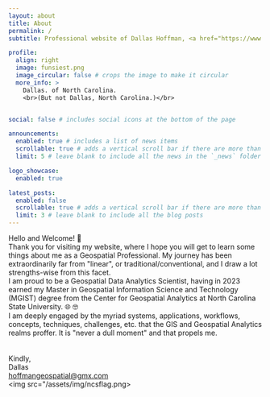 ```yaml
---
layout: about
title: About
permalink: /
subtitle: Professional website of Dallas Hoffman, <a href="https://www.gisci.org/">GISP.</a>

profile:
  align: right
  image: funsiest.png
  image_circular: false # crops the image to make it circular
  more_info: >
    Dallas. of North Carolina.
    <br>(But not Dallas, North Carolina.)</br>


social: false # includes social icons at the bottom of the page

announcements:
  enabled: true # includes a list of news items
  scrollable: true # adds a vertical scroll bar if there are more than 3 news items
  limit: 5 # leave blank to include all the news in the `_news` folder

logo_showcase:
  enabled: true

latest_posts:
  enabled: false
  scrollable: true # adds a vertical scroll bar if there are more than 3 new posts items
  limit: 3 # leave blank to include all the blog posts
---
```


Hello and Welcome! 👋
<br>
Thank you for visiting my website, where I hope you will get to learn some things about me as a Geospatial Professional.
My journey has been extraordinarily far from "linear", or traditional/conventional, and I draw a lot strengths-wise from this facet. 
<br>I am proud to be a Geospatial Data Analytics Scientist, having in 2023 earned my Master in Geospatial Information Science and Technology (MGIST) degree from the Center for Geospatial Analytics at North Carolina State University. :globe_with_meridians: :nerd_face:
<br>
I am deeply engaged by the myriad systems, applications, workflows, concepts, techniques, challenges, etc. that the GIS and Geospatial Analytics realms proffer. 
It is "never a dull moment" and that propels me. 
<br>
<br>
<br>
<span style="font-size:14px;">
Kindly,
<br>Dallas
<br>hoffmangeospatial@gmx.com
</span>
<br>
<img src="/assets/img/ncsflag.png>
<br>
<br>